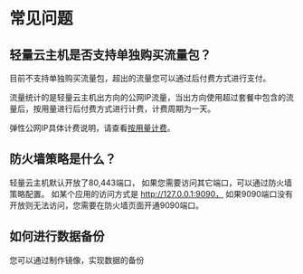 # 常见问题


##  轻量云主机是否支持单独购买流量包？

目前不支持单独购买流量包，超出的流量您可以通过后付费方式进行支付。

流量统计的是轻量云主机出方向的公网IP流量，当出方向使用超过套餐中包含的流量后，按用量进行后付费方式进行计费，计费周期为一天。

弹性公网IP具体计费说明，请查看[按用量计费](https://docs.jdcloud.com/cn/elastic-ip/billing-rules#user-content-3)。


## 防火墙策略是什么？

轻量云主机默认开放了80,443端口， 如果您需要访问其它端口，可以通过防火墙策略配置。
如某个应用的访问方式是 http://127.0.0.1:9090， 如果9090端口没有开放则无法访问，您需要在防火墙页面开通9090端口。


## 如何进行数据备份

您可以通过制作镜像，实现数据的备份


